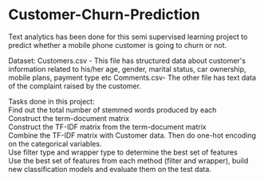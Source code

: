 # Customer-Churn-Prediction
Text analytics has been done for this semi supervised learning project to predict whether a mobile phone customer is going to churn or not.

Dataset:
Customers.csv - This file has structured data about customer's information related to his/her age, gender, marital status, car ownership, mobile plans, payment type etc
Comments.csv- The other file has text data of the complaint raised by the customer.


Tasks done in this project:                 
Find out the total number of stemmed words produced by each     
Construct the term-document matrix         
Construct the TF-IDF matrix from the term-document matrix               
Combine the TF-IDF matrix with Customer data. Then do one-hot encoding on the categorical variables.                   
Use filter type and wrapper type to determine the best set of features                    
Use the best set of features from each method (filter and wrapper), build new classification models and evaluate them on the test data.     
